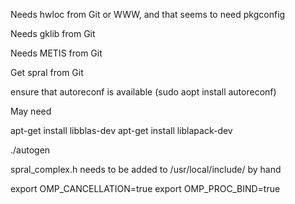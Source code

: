 Needs hwloc from Git or WWW, and that seems to need pkgconfig

Needs gklib from Git

Needs METIS from Git

Get spral from Git

ensure that autoreconf is available (sudo aopt install autoreconf)

May need

apt-get install libblas-dev
apt-get install liblapack-dev

./autogen

spral_complex.h needs to be added to /usr/local/include/ by hand

export OMP_CANCELLATION=true
export OMP_PROC_BIND=true
